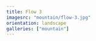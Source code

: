 ```yaml
---
title: Flow 3
imagesrc: "mountain/flow-3.jpg"
orientation: landscape
galleries: ["mountain"]
---
```

